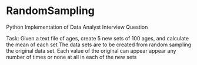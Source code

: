 # RandomSampling

Python Implementation of Data Analyst Interview Question

Task: Given a text file of ages, create 5 new sets of 100 ages, and calculate the mean of each set
		The data sets are to be created from random sampling the original data set. Each value of the original can appear
		appear any number of times or none at all in each of the new sets

